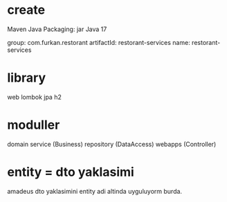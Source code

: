 # create

Maven
Java
Packaging: jar
Java 17

group: com.furkan.restorant
artifactId: restorant-services
name: restorant-services

# library

web
lombok
jpa
h2

# moduller

domain
service (Business)
repository (DataAccess)
webapps (Controller)

# entity = dto yaklasimi

amadeus dto yaklasimini entity adi altinda uyguluyorm burda.
